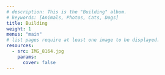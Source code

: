 ```yaml
---
# description: This is the "Building" album. 
# keywords: [Animals, Photos, Cats, Dogs]
title: Building
weight: 1
menus: "main"
# list pages require at least one image to be displayed.
resources:
  - src: IMG_8164.jpg
    params:
      cover: false
---
```

